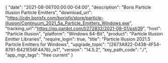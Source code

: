 {
  "date": "2021-08-06T00:00:00-04:00",
  "description": "Boris Particle Illusion Particle Emitters",
  "download_url": "https://cdn.borisfx.com/borisfx/store/particle-illusion/Continuum_2021_5a_Particle_Emitters_Windows.exe",
  "tracking_url":"https://go.pardot.com/l/272832/2021-08-01/pstj39",
  "host": "Particle Illusion",
  "platform": "Windows 64-Bit",
  "product": "Particle Illusion Emitter Libraries",
  "require_login": true,
  "title": "Particle Illusion 2021.5 Particle Emitters for Windows",
  "upgrade_topic": "{2673A922-D438-4F54-8791-B421E56F4A76}_is1",
  "version": "14.5.2",
  "key_path_code": "./",
  "app_mgr_tags": "free current"
}
